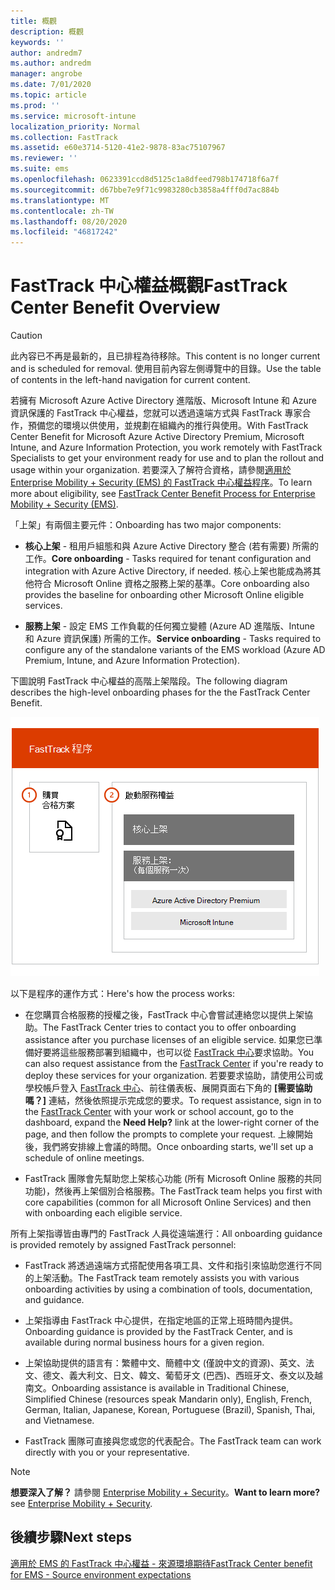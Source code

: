 ```yaml
---
title: 概觀
description: 概觀
keywords: ''
author: andredm7
ms.author: andredm
manager: angrobe
ms.date: 7/01/2020
ms.topic: article
ms.prod: ''
ms.service: microsoft-intune
localization_priority: Normal
ms.collection: FastTrack
ms.assetid: e60e3714-5120-41e2-9878-83ac75107967
ms.reviewer: ''
ms.suite: ems
ms.openlocfilehash: 0623391ccd8d5125c1a8dfeed798b174718f6a7f
ms.sourcegitcommit: d67bbe7e9f71c9983280cb3858a4fff0d7ac884b
ms.translationtype: MT
ms.contentlocale: zh-TW
ms.lasthandoff: 08/20/2020
ms.locfileid: "46817242"
---
```

# <a name="fasttrack-center-benefit-overview"></a><span data-ttu-id="36bb8-103">FastTrack 中心權益概觀</span><span class="sxs-lookup"><span data-stu-id="36bb8-103">FastTrack Center Benefit Overview</span></span>

> [!CAUTION]
> <span data-ttu-id="36bb8-104">此內容已不再是最新的，且已排程為待移除。</span><span class="sxs-lookup"><span data-stu-id="36bb8-104">This content is no longer current and is scheduled for removal.</span></span> <span data-ttu-id="36bb8-105">使用目前內容左側導覽中的目錄。</span><span class="sxs-lookup"><span data-stu-id="36bb8-105">Use the table of contents in the left-hand navigation for current content.</span></span>

<span data-ttu-id="36bb8-106">若擁有 Microsoft Azure Active Directory 進階版、Microsoft Intune 和 Azure 資訊保護的 FastTrack 中心權益，您就可以透過遠端方式與 FastTrack 專家合作，預備您的環境以供使用，並規劃在組織內的推行與使用。</span><span class="sxs-lookup"><span data-stu-id="36bb8-106">With FastTrack Center Benefit for Microsoft Azure Active Directory Premium, Microsoft Intune, and Azure Information Protection, you work remotely with FastTrack Specialists to get your environment ready for use and to plan the rollout and usage within your organization.</span></span> <span data-ttu-id="36bb8-107">若要深入了解符合資格，請參閱[適用於 Enterprise Mobility + Security (EMS) 的 FastTrack 中心權益程序](EMS-fasttrack-process.md)。</span><span class="sxs-lookup"><span data-stu-id="36bb8-107">To learn more about eligibility, see [FastTrack Center Benefit Process for Enterprise Mobility + Security (EMS)](EMS-fasttrack-process.md).</span></span>

<span data-ttu-id="36bb8-108">「上架」有兩個主要元件：</span><span class="sxs-lookup"><span data-stu-id="36bb8-108">Onboarding has two major components:</span></span>

-   <span data-ttu-id="36bb8-109">**核心上架** - 租用戶組態和與 Azure Active Directory 整合 (若有需要) 所需的工作。</span><span class="sxs-lookup"><span data-stu-id="36bb8-109">**Core onboarding** - Tasks required for tenant configuration and integration with Azure Active Directory, if needed.</span></span> <span data-ttu-id="36bb8-110">核心上架也能成為將其他符合 Microsoft Online 資格之服務上架的基準。</span><span class="sxs-lookup"><span data-stu-id="36bb8-110">Core onboarding also provides the baseline for onboarding other Microsoft Online eligible services.</span></span>

-   <span data-ttu-id="36bb8-111">**服務上架** - 設定 EMS 工作負載的任何獨立變體 (Azure AD 進階版、Intune 和 Azure 資訊保護) 所需的工作。</span><span class="sxs-lookup"><span data-stu-id="36bb8-111">**Service onboarding** - Tasks required to configure any of the standalone variants of the EMS workload (Azure AD Premium, Intune, and Azure Information Protection).</span></span>

<span data-ttu-id="36bb8-112">下圖說明 FastTrack 中心權益的高階上架階段。</span><span class="sxs-lookup"><span data-stu-id="36bb8-112">The following diagram describes the high-level onboarding phases for the the FastTrack Center Benefit.</span></span>

![使用 FastTrack 中心權益的高階上架階段](./media/ft-onboarding-process.png)

<span data-ttu-id="36bb8-114">以下是程序的運作方式：</span><span class="sxs-lookup"><span data-stu-id="36bb8-114">Here's how the process works:</span></span>

- <span data-ttu-id="36bb8-115">在您購買合格服務的授權之後，FastTrack 中心會嘗試連絡您以提供上架協助。</span><span class="sxs-lookup"><span data-stu-id="36bb8-115">The FastTrack Center tries to contact you to offer onboarding assistance after you purchase licenses of an eligible service.</span></span> <span data-ttu-id="36bb8-116">如果您已準備好要將這些服務部署到組織中，也可以從 [FastTrack 中心](https://go.microsoft.com/fwlink/?linkid=780698)要求協助。</span><span class="sxs-lookup"><span data-stu-id="36bb8-116">You can also request assistance from the [FastTrack Center](https://go.microsoft.com/fwlink/?linkid=780698) if you're ready to deploy these services for your organization.</span></span> <span data-ttu-id="36bb8-117">若要要求協助，請使用公司或學校帳戶登入 [FastTrack 中心](https://go.microsoft.com/fwlink/?linkid=780698)、前往儀表板、展開頁面右下角的 **[需要協助嗎？]** 連結，然後依照提示完成您的要求。</span><span class="sxs-lookup"><span data-stu-id="36bb8-117">To request assistance, sign in to the [FastTrack Center](https://go.microsoft.com/fwlink/?linkid=780698) with your work or school account, go to the dashboard, expand the **Need Help?** link at the lower-right corner of the page, and then follow the prompts to complete your request.</span></span> <span data-ttu-id="36bb8-118">上線開始後，我們將安排線上會議的時間。</span><span class="sxs-lookup"><span data-stu-id="36bb8-118">Once onboarding starts, we'll set up a schedule of online meetings.</span></span>

-   <span data-ttu-id="36bb8-119">FastTrack 團隊會先幫助您上架核心功能 (所有 Microsoft Online 服務的共同功能)，然後再上架個別合格服務。</span><span class="sxs-lookup"><span data-stu-id="36bb8-119">The FastTrack team helps you first with core capabilities (common for all Microsoft Online Services) and then with onboarding each eligible service.</span></span>

<span data-ttu-id="36bb8-120">所有上架指導皆由專門的 FastTrack 人員從遠端進行：</span><span class="sxs-lookup"><span data-stu-id="36bb8-120">All onboarding guidance is provided remotely by assigned FastTrack personnel:</span></span>

-   <span data-ttu-id="36bb8-121">FastTrack 將透過遠端方式搭配使用各項工具、文件和指引來協助您進行不同的上架活動。</span><span class="sxs-lookup"><span data-stu-id="36bb8-121">The FastTrack team remotely assists you with various onboarding activities by using a combination of tools, documentation, and guidance.</span></span>

-   <span data-ttu-id="36bb8-122">上架指導由 FastTrack 中心提供，在指定地區的正常上班時間內提供。</span><span class="sxs-lookup"><span data-stu-id="36bb8-122">Onboarding guidance is provided by the FastTrack Center, and is available during normal business hours for a given region.</span></span>

-   <span data-ttu-id="36bb8-123">上架協助提供的語言有：繁體中文、簡體中文 (僅說中文的資源)、英文、法文、德文、義大利文、日文、韓文、葡萄牙文 (巴西)、西班牙文、泰文以及越南文。</span><span class="sxs-lookup"><span data-stu-id="36bb8-123">Onboarding assistance is available in Traditional Chinese, Simplified Chinese (resources speak Mandarin only), English, French, German, Italian, Japanese, Korean, Portuguese (Brazil), Spanish, Thai, and Vietnamese.</span></span>

-   <span data-ttu-id="36bb8-124">FastTrack 團隊可直接與您或您的代表配合。</span><span class="sxs-lookup"><span data-stu-id="36bb8-124">The FastTrack team can work directly with you or your representative.</span></span>

> [!NOTE]
> <span data-ttu-id="36bb8-125">**想要深入了解？** 請參閱 [Enterprise Mobility + Security](https://www.microsoft.com/cloud-platform/enterprise-mobility)。</span><span class="sxs-lookup"><span data-stu-id="36bb8-125">**Want to learn more?** see [Enterprise Mobility + Security](https://www.microsoft.com/cloud-platform/enterprise-mobility).</span></span>

## <a name="next-steps"></a><span data-ttu-id="36bb8-126">後續步驟</span><span class="sxs-lookup"><span data-stu-id="36bb8-126">Next steps</span></span>

[<span data-ttu-id="36bb8-127">適用於 EMS 的 FastTrack 中心權益 - 來源環境期待</span><span class="sxs-lookup"><span data-stu-id="36bb8-127">FastTrack Center benefit for EMS - Source environment expectations</span></span>](EMS-source-environment-expectations.md)

